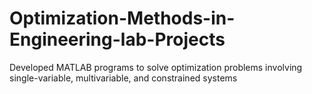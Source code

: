 # Optimization-Methods-in-Engineering-lab-Projects
Developed MATLAB programs to solve optimization problems involving single-variable, multivariable, and constrained systems
